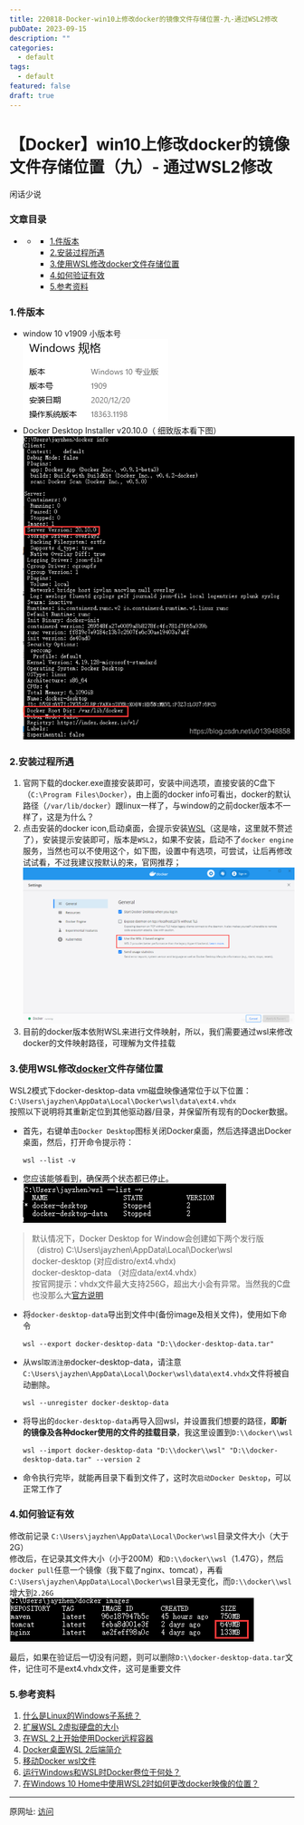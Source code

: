 ```yaml
---
title: 220818-Docker-win10上修改docker的镜像文件存储位置-九-通过WSL2修改
pubDate: 2023-09-15
description: ""
categories:
  - default
tags:
  - default
featured: false
draft: true
---
```


# 【Docker】win10上修改docker的镜像文件存储位置（九）- 通过WSL2修改

闲话少说  

### 文章目录

*   *   *   [1.件版本](#1_2)
        *   [2.安装过程所遇](#2_7)
        *   [3.使用WSL修改docker文件存储位置](#3WSLdocker_13)
        *   [4.如何验证有效](#4_44)
        *   [5.参考资料](#5_52)

### 1.件版本

*   window 10 v1909 小版本号  
    ![在这里插入图片描述](../assets/1660789848-61f2114c478d07f6c0bccbf9bc28058c.png)
*   Docker Desktop Installer v20.10.0（ 细致版本看下图）![在这里插入图片描述](../assets/1660789848-32a1d4e5ca4f9c261c677cd184c4b80c.png)

### 2.安装过程所遇

1.  官网下载的docker.exe直接安装即可，安装中间选项，直接安装的C盘下（`C:\Program Files\Docker`），由上面的docker info可看出，docker的默认路径（`/var/lib/docker`）跟linux一样了，与window的之前docker版本不一样了，这是为什么？
2.  点击安装的docker icon,启动桌面，会提示安装[WSL](https://docs.microsoft.com/zh-cn/windows/wsl/about)（这是啥，这里就不赘述了），安装提示安装即可，版本是`WSL2`，如果不安装，启动不了`docker engine`服务，当然也可以不使用这个，如下图，设置中有选项，可尝试，让后再修改试试看，不过我建议按默认的来，官网推荐；  
    ![在这里插入图片描述](../assets/1660789848-0802f1da3c8c4ae1d45820732d0434d2.png)
3.  目前的docker版本依附WSL来进行文件映射，所以，我们需要通过wsl来修改docker的文件映射路径，可理解为文件挂载

### 3.使用WSL修改[docker](https://so.csdn.net/so/search?q=docker&spm=1001.2101.3001.7020)文件存储位置

WSL2模式下docker-desktop-data vm磁盘映像通常位于以下位置：  
`C:\Users\jayzhen\AppData\Local\Docker\wsl\data\ext4.vhdx`  
按照以下说明将其重新定位到其他驱动器/目录，并保留所有现有的Docker数据。

*   首先，右键单击`Docker Desktop`图标关闭Docker桌面，然后选择退出Docker桌面，然后，打开命令提示符：
    
    ```
    wsl --list -v
    ```
    
*   您应该能够看到，确保两个状态都已停止。  
    ![在这里插入图片描述](../assets/1660789848-ef3c8435b2e201e808fc1f143a262e16.png)

> 默认情况下，Docker Desktop for Window会创建如下两个发行版（distro) C:\\Users\\jayzhen\\AppData\\Local\\Docker\\wsl  
> docker-desktop (对应distro/ext4.vhdx)  
> docker-desktop-data （对应data/ext4.vhdx）  
> 按官网提示：vhdx文件最大支持256G，超出大小会有异常。当然我的C盘也没那么大[官方说明](https://docs.microsoft.com/en-us/windows/wsl/compare-versions#expanding-the-size-of-your-wsl-2-virtual-hard-disk)

*   将`docker-desktop-data`导出到文件中(备份image及相关文件)，使用如下命令
    
    ```
    wsl --export docker-desktop-data "D:\\docker-desktop-data.tar"
    ```
    
*   从wsl`取消注册`docker-desktop-data，请注意`C:\Users\jayzhen\AppData\Local\Docker\wsl\data\ext4.vhdx`文件将被自动删除。
    
    ```
    wsl --unregister docker-desktop-data
    ```
    
*   将导出的`docker-desktop-data`再导入回wsl，并设置我们想要的路径，**即新的镜像及各种docker使用的文件的挂载目录**，我这里设置到`D:\\docker\\wsl`
    
    ```
    wsl --import docker-desktop-data "D:\\docker\\wsl" "D:\\docker-desktop-data.tar" --version 2
    ```
    
*   命令执行完毕，就能再目录下看到文件了，这时次`启动Docker Desktop`，可以正常工作了
    

### 4.如何验证有效

修改前记录 `C:\Users\jayzhen\AppData\Local\Docker\wsl`目录文件大小（大于2G）  
修改后，在记录其文件大小（小于200M）和`D:\\docker\\wsl`（1.47G），然后`docker pull`任意一个镜像（我下载了nginx、tomcat），再看`C:\Users\jayzhen\AppData\Local\Docker\wsl`目录无变化，而`D:\\docker\\wsl`增大到`2.26G`  
![在这里插入图片描述](../assets/1660789848-eba39d34fa598cc9de190df12da0b439.png)

最后，如果在验证后一切没有问题，则可以删除`D:\\docker-desktop-data.tar`文件，记住可不是ext4.vhdx文件，这可是重要文件

### 5.参考资料

1.  [什么是Linux的Windows子系统？](https://docs.microsoft.com/en-us/windows/wsl/about)
2.  [扩展WSL 2虚拟硬盘的大小](https://docs.microsoft.com/en-us/windows/wsl/compare-versions#expanding-the-size-of-your-wsl-2-virtual-hard-disk)
3.  [在WSL 2上开始使用Docker远程容器](https://docs.microsoft.com/en-us/windows/wsl/tutorials/wsl-containers)
4.  [Docker桌面WSL 2后端简介](https://www.docker.com/blog/new-docker-desktop-wsl2-backend/)
5.  [移动Docker wsl文件](https://github.com/docker/for-win/issues/5829)
6.  [运行Windows和WSL时Docker卷位于何处？](https://stackoverflow.com/questions/61083772/where-are-docker-volumes-located-when-running-windows-and-wsl#answer-61147954)
7.  [在Windows 10 Home中使用WSL2时如何更改docker映像的位置？  
    ](https://stackoverflow.com/questions/62441307/how-can-i-change-the-location-of-docker-images-when-using-wsl2-with-windows-10-h)

---

原网址: [访问](https://blog.csdn.net/u013948858/article/details/111464534)